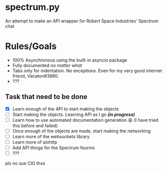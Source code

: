 # spectrum.py
An attempt to make an API wrapper for Robert Space Industries' Spectrum chat

# Rules/Goals
* 100% Asynchronous using the built-in asyncio package
* Fully documented *no matter what*
* Tabs only for indentation. No exceptions. Even for my very good internet friend, Vacaton#3890.
* ???

## Task that need to be done
- [x] Learn enough of the API to start making the objects
- [ ] Start making the objects. Learning API as I go ***(in progress)***
- [ ] Learn how to use automated documentation generation 😩 (I have tried this before and failed)
- [ ] Once enough of the objects are made, start making the networking
- [ ] Learn more of the websockets library
- [ ] Learn more of aiohttp
- [ ] Add API things for the Spectrum fourms
- [ ] ???

pls no sue CIG thxs

